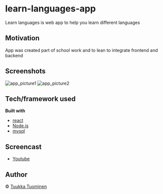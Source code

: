 # learn-languages-app

Learn languages is web app to help you learn different languages


## Motivation

App was created part of school work and to lean to integrate frontend and backend


## Screenshots
![app_picture1](https://user-images.githubusercontent.com/77830209/149528252-5502a8db-d23d-41c6-9bc2-3852c9e4d2f2.PNG)
![app_picture2](https://user-images.githubusercontent.com/77830209/149528357-e613eb45-c2cf-443b-9b3b-cf3903386798.PNG)


## Tech/framework used

<b>Built with</b>
- [react](https://reactjs.org/)
- [Node.js](https://nodejs.org/en/)
- [mysql](https://www.mysql.com/)

## Screencast
- [Youtube](https://www.youtube.com/watch?v=3SPv0d_Ieu8)

## Author

© [Tuukka Tuominen](https://github.com/tuominentuukka)
